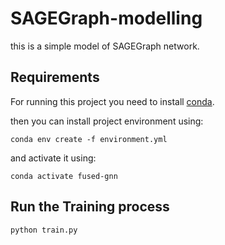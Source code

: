 # SAGEGraph-modelling

this is a simple model of SAGEGraph network.

## Requirements
For running this project you need to install [conda](https://conda.io/projects/conda/en/latest/user-guide/install/index.html).

then you can install project environment using:
```
conda env create -f environment.yml
```

and activate it using:
```
conda activate fused-gnn
```
## Run the Training process
```
python train.py
```